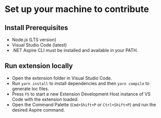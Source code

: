 # Set up your machine to contribute

## Install Prerequisites

- Node.js (LTS version)
- Visual Studio Code (latest)
- .NET Aspire CLI must be installed and available in your PATH.

## Run extension locally

- Open the extension folder in Visual Studio Code.
- Run `yarn install` to install dependencies and then `yarn compile` to generate loc files.
- Press `F5` to start a new Extension Development Host instance of VS Code with the extension loaded.
- Open the Command Palette (`Cmd+Shift+P` or `Ctrl+Shift+P`) and run the desired Aspire command.